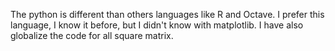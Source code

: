 The python is different than others languages like R and Octave.
I prefer this language, I know it before, but I didn't know with 
matplotlib.
I have also globalize the code for all square matrix.